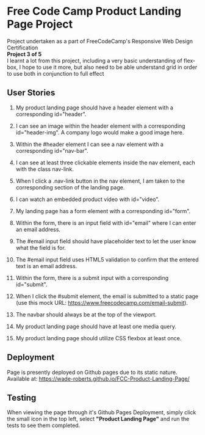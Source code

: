 # Free Code Camp Product Landing Page Project
Project undertaken as a part of FreeCodeCamp's Responsive Web Design Certification<br>
**Project 3 of 5**<br>
I learnt a lot from this project, including a very basic understanding of flex-box, I hope to use it more, but also need to be able understand grid in order to use both in conjunction to full effect
## User Stories
1. My product landing page should have a header element with a corresponding id="header".

1. I can see an image within the header element with a corresponding id="header-img". A company logo would make a good image here.

1. Within the #header element I can see a nav element with a corresponding id="nav-bar".

1. I can see at least three clickable elements inside the nav element, each with the class nav-link.

1. When I click a .nav-link button in the nav element, I am taken to the corresponding section of the landing page.

1. I can watch an embedded product video with id="video".

1. My landing page has a form element with a corresponding id="form".

1. Within the form, there is an input field with id="email" where I can enter an email address.

1. The #email input field should have placeholder text to let the user know what the field is for.

1. The #email input field uses HTML5 validation to confirm that the entered text is an email address.

1. Within the form, there is a submit input with a corresponding id="submit".

1. When I click the #submit element, the email is submitted to a static page (use this mock URL: https://www.freecodecamp.com/email-submit).

1. The navbar should always be at the top of the viewport.

1. My product landing page should have at least one media query.

1. My product landing page should utilize CSS flexbox at least once.
## Deployment

Page is presently deployed on Github pages due to its static nature. Available at: https://wade-roberts.github.io/FCC-Product-Landing-Page/

## Testing
When viewing the page through it's Github Pages Deployment, simply click the small icon in the top left, select **"Product Landing Page"** and run the tests to see them completed. 
